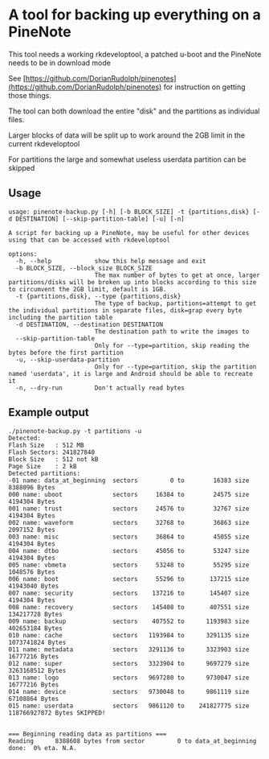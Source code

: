 # A tool for backing up everything on a PineNote 

This tool needs a working rkdeveloptool, a patched u-boot and the PineNote needs to be in download mode

See [https://github.com/DorianRudolph/pinenotes](https://github.com/DorianRudolph/pinenotes) for instruction on getting those things.

The tool can both download the entire "disk" and the partitions as individual files.

Larger blocks of data will be split up to work around the 2GB limit in the current rkdeveloptool

For partitions the large and somewhat useless userdata partition can be skipped



## Usage

    usage: pinenote-backup.py [-h] [-b BLOCK_SIZE] -t {partitions,disk} [-d DESTINATION] [--skip-partition-table] [-u] [-n]
    
    A script for backing up a PineNote, may be useful for other devices using that can be accessed with rkdeveloptool
    
    options:
      -h, --help            show this help message and exit
      -b BLOCK_SIZE, --block_size BLOCK_SIZE
                            The max number of bytes to get at once, larger partitions/disks will be broken up into blocks according to this size to circumvent the 2GB limit, default is 1GB.
      -t {partitions,disk}, --type {partitions,disk}
                            The type of backup, partitions=attempt to get the individual partitions in separate files, disk=grap every byte including the partition table
      -d DESTINATION, --destination DESTINATION
                            The destination path to write the images to
      --skip-partition-table
                            Only for --type=partition, skip reading the bytes before the first partition
      -u, --skip-userdata-partition
                            Only for --type=partition, skip the partition named 'userdata', it is large and Android should be able to recreate it
      -n, --dry-run         Don't actually read bytes


## Example output 
    ./pinenote-backup.py -t partitions -u 
    Detected:
    Flash Size   : 512 MB
    Flash Sectors: 241827840
    Block Size   : 512 not kB
    Page Size    : 2 kB
    Detected partitions:
    -01 name: data_at_beginning  sectors         0 to        16383 size        8388096 Bytes
    000 name: uboot              sectors     16384 to        24575 size        4194304 Bytes
    001 name: trust              sectors     24576 to        32767 size        4194304 Bytes
    002 name: waveform           sectors     32768 to        36863 size        2097152 Bytes
    003 name: misc               sectors     36864 to        45055 size        4194304 Bytes
    004 name: dtbo               sectors     45056 to        53247 size        4194304 Bytes
    005 name: vbmeta             sectors     53248 to        55295 size        1048576 Bytes
    006 name: boot               sectors     55296 to       137215 size       41943040 Bytes
    007 name: security           sectors    137216 to       145407 size        4194304 Bytes
    008 name: recovery           sectors    145408 to       407551 size      134217728 Bytes
    009 name: backup             sectors    407552 to      1193983 size      402653184 Bytes
    010 name: cache              sectors   1193984 to      3291135 size     1073741824 Bytes
    011 name: metadata           sectors   3291136 to      3323903 size       16777216 Bytes
    012 name: super              sectors   3323904 to      9697279 size     3263168512 Bytes
    013 name: logo               sectors   9697280 to      9730047 size       16777216 Bytes
    014 name: device             sectors   9730048 to      9861119 size       67108864 Bytes
    015 name: userdata           sectors   9861120 to    241827775 size   118766927872 Bytes SKIPPED!
    
    
    === Beginning reading data as partitions ===
    Reading      8388608 bytes from sector         0 to data_at_beginning done:  0% eta. N.A.